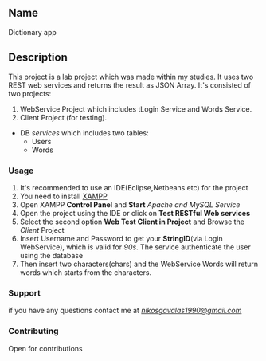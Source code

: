 ## Name  
Dictionary app
## Description
This project is a lab project which was made within my studies.  It uses two REST web services and returns the result as JSON Array. It's consisted of two projects: 
 1. WebService Project which includes tLogin Service and Words Service.
 2. Client Project (for testing).
* DB *services* which includes two tables:
  * Users
  * Words

### Usage
1. It's recommended to use an IDE(Eclipse,Netbeans etc) for the project
2. You need to install [XAMPP](https://www.apachefriends.org/download.html)
3. Open XAMPP **Control Panel** and **Start** *Apache and MySQL Service*
4. Open the project using the IDE or click on **Test RESTful Web services**
5. Select the second option **Web Test Client in Project** and Browse the *Client* Project
6. Insert Username and Password to get your **StringID**(via Login WebService), which is valid for *90s*. The service authenticate the user using the database
7. Then insert two characters(chars) and the WebService Words will return words which starts from the characters.

### Support 
if you have any questions contact me at *nikosgavalas1990@gmail.com*

### Contributing

Open for contributions


